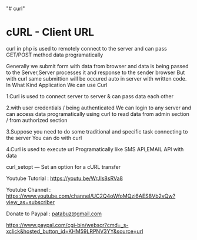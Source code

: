 "# curl" 

cURL - Client URL
==========================
curl in php is used to remotely connect to the server and can pass GET/POST method data programatically

Generally  we submit form with  data  from browser and data is being passed to the Server,Server processes it and response to the sender browser
But with curl same submittion will be occured auto in server with written code.
In What Kind Application We can use Curl

1.Curl is used to connect server to server & can pass data each other 

2.with user credentials / being authenticated We can login  to any server and can access data 
programatically using curl to read data from admin section / from authorized section

3.Suppose you need to do some traditional  and specific task connecting to the server
You can do with curl

4.Curl is used to execute url Programatically like  SMS API,EMAIL
API with data


curl_setopt — Set an option for a cURL transfer

Youtube Tutorial : https://youtu.be/WrJIs8sRVa8

Youtube Channel : https://www.youtube.com/channel/UC2Q4oWfoMQzi6AES8Vb2vQw?view_as=subscriber

Donate to Paypal : patabuz@gmail.com

https://www.paypal.com/cgi-bin/webscr?cmd=_s-xclick&hosted_button_id=KHM59LRPNV3YY&source=url
